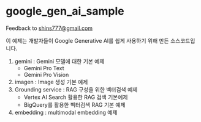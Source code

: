 # google_gen_ai_sample
Feedback to shins777@gmail.com

이 예제는 개발자들이 Google Generative AI를 쉽게 사용하기 위해 만든 소스코드입니다.  

1. gemini : Gemini 모델에 대한 기본 예제
   - Gemini Pro Text
   - Gemini Pro Vision
2. imagen : Image 생성 기본 예제
3. Grounding service : RAG 구성을 위한 벡터검색 예제
   - Vertex AI Search 활용한 RAG 검색 기본예제
   - BigQuery를 활용한 벡터검색 RAG 기본 예제
4. embedding : multimodal embedding 예제